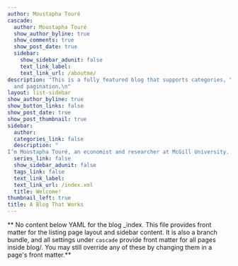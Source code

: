 ```yaml
---
author: Moustapha Touré
cascade:
  author: Moustapha Touré
  show_author_byline: true
  show_comments: true
  show_post_date: true
  sidebar:
    show_sidebar_adunit: false
    text_link_label: 
    text_link_url: /aboutme/
description: "This is a fully featured blog that supports categories, \ntags, series,
  and pagination.\n"
layout: list-sidebar
show_author_byline: true
show_button_links: false
show_post_date: true
show_post_thumbnail: true
sidebar:
  author:
  categories_link: false
  description: "
I’m Moustapha Touré, an economist and researcher at McGill University.  \n"
  series_link: false
  show_sidebar_adunit: false
  tags_link: false
  text_link_label: 
  text_link_url: /index.xml
  title: Welcome! 
thumbnail_left: true
title: A Blog That Works
---
```


** No content below YAML for the blog _index. This file provides front matter for the listing page layout and sidebar content. It is also a branch bundle, and all settings under `cascade` provide front matter for all pages inside blog/. You may still override any of these by changing them in a page's front matter.**
